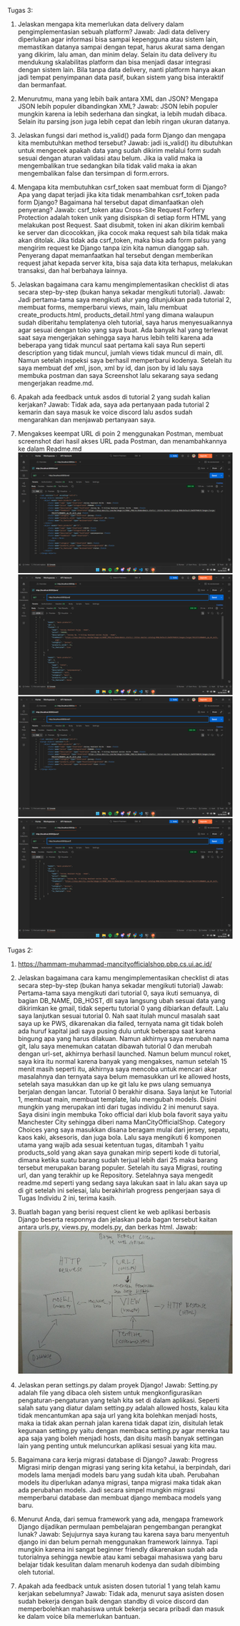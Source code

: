 Tugas 3:
1. Jelaskan mengapa kita memerlukan data delivery dalam pengimplementasian sebuah platform?
Jawab: Jadi data delivery diperlukan agar informasi bisa sampai kepengguna atau sistem lain, memastikan datanya sampai dengan tepat, harus akurat sama dengan yang dikirim, lalu aman, dan minim delay. Selain itu data delivery itu mendukung skalabilitas platform dan bisa menjadi dasar integrasi dengan sistem lain. Bila tanpa data delivery, nanti platform hanya akan jadi tempat penyimpanan data pasif, bukan sistem yang bisa interaktif dan bermanfaat.

2. Menurutmu, mana yang lebih baik antara XML dan JSON? Mengapa JSON lebih populer dibandingkan XML?
Jawab: JSON lebih populer mungkin karena ia lebih sederhana dan singkat, ia lebih mudah dibaca. Selain itu parsing json juga lebih cepat dan lebih ringan ukuran datanya.

3. Jelaskan fungsi dari method is_valid() pada form Django dan mengapa kita membutuhkan method tersebut?
Jawab: jadi is_valid() itu dibutuhkan untuk mengecek apakah data yang sudah dikirim melalui form sudah sesuai dengan aturan validasi atau belum. Jika ia valid maka ia mengembalikan true sedangkan bila tidak valid maka ia akan mengembalikan false dan tersimpan di form.errors.

4. Mengapa kita membutuhkan csrf_token saat membuat form di Django? Apa yang dapat terjadi jika kita tidak menambahkan csrf_token pada form Django? Bagaimana hal tersebut dapat dimanfaatkan oleh penyerang?
Jawab: csrf_token atau Cross-Site Request Forfery Protection adalah token unik yang disispkan di setiap form HTML yang melakukan post Request. Saat disubmit, token ini akan dikirim kembali ke server dan dicocokkan, jika cocok maka request sah bila tidak maka akan ditolak. Jika tidak ada csrf_token, maka bisa ada form palsu yang mengirim request ke Django tanpa izin kita namun dianggap sah. Penyerang dapat memanfaatkan hal tersebut dengan memberikan request jahat kepada server kita, bisa saja data kita terhapus, melakukan transaksi, dan hal berbahaya lainnya.  

5. Jelaskan bagaimana cara kamu mengimplementasikan checklist di atas secara step-by-step (bukan hanya sekadar mengikuti tutorial).
Jawab: Jadi pertama-tama saya mengikuti alur yang ditunjukkan pada tutorial 2, membuat forms, memperbarui views, main, lalu membuat create_products.html, products_detail.html yang dimana walaupun sudah diberitahu templatenya oleh tutorial, saya harus menyesuaikannya agar sesuai dengan toko yang saya buat. Ada banyak hal yang terlewat saat saya mengerjakan sehingga saya harus lebih teliti karena ada beberapa yang tidak muncul saat pertama kali saya Run seperti description yang tidak muncul, jumlah views tidak muncul di main, dll. Namun setelah inspeksi saya berhasil memperbarui kodenya. Setelah itu saya membuat def xml, json, xml by id, dan json by id lalu saya membuka postman dan saya Screenshot lalu sekarang saya sedang mengerjakan readme.md.

6. Apakah ada feedback untuk asdos di tutorial 2 yang sudah kalian kerjakan?
Jawab: Tidak ada, saya ada pertanyaan pada tutorial 2 kemarin dan saya masuk ke voice discord lalu asdos sudah mengarahkan dan menjawab pertanyaan saya.

7. Mengakses keempat URL di poin 2 menggunakan Postman, membuat screenshot dari hasil akses URL pada Postman, dan menambahkannya ke dalam Readme.md
![SS akses URL xml](xml.png) ![SS akses URL json](json.png) ![SS akses URL xml by id](xml_by_id.png) ![SS akses URL json by id](json_by_id.png) 

Tugas 2:
1. https://hammam-muhammad-mancityofficialshop.pbp.cs.ui.ac.id/

2. Jelaskan bagaimana cara kamu mengimplementasikan checklist di atas secara step-by-step (bukan hanya sekadar mengikuti tutorial)
Jawab: Pertama-tama saya mengikuti dari tutorial 0, saya ikuti semuanya, di bagian DB_NAME, DB_HOST, dll saya langsung ubah sesuai data yang dikirimkan ke gmail, tidak sepertu tutorial 0 yang dibiarkan default. Lalu saya lanjutkan sesuai tutorial 0. Nah saat itulah muncul masalah saat saya up ke PWS, dikarenakan dia failed, ternyata nama git tidak boleh ada huruf kapital jadi saya pusing dulu untuk beberapa saat karena bingung apa yang harus dilakuan. Namun akhirnya saya merubah nama git, lalu saya menemukan catatan dibawah tutorial 0 dan merubah dengan url-set, akhirnya berhasil launched. Namun belum muncul roket, saya kira itu normal karena banyak yang mengakses, namun setelah 15 menit masih seperti itu, akhirnya saya mencoba untuk mencari akar masalahnya dan ternyata saya belum memasukkan url ke allowed hosts, setelah saya masukkan dan up ke git lalu ke pws ulang semuanya berjalan dengan lancar. Tutorial 0 berakhir disana. Saya lanjut ke Tutorial 1, membuat main, membuat template, lalu mengubah models. Disini mungkin yang merupakan inti dari tugas individu 2 ini menurut saya. Saya disini ingin membuka Toko official dari klub bola favorit saya yaitu Manchester City sehingga diberi nama ManCityOfficialShop. Category Choices yang saya masukkan disana beragam mulai dari jersey, sepatu, kaos kaki, aksesoris, dan juga bola. Lalu saya mengikuti 6 komponen utama yang wajib ada sesuai ketentuan tugas, ditambah 1 yaitu products_sold yang akan saya gunakan mirip seperti kode di tutorial, dimana ketika suatu barang sudah terjual lebih dari 25 maka barang tersebut merupakan barang populer. Setelah itu saya Migrasi, routing url, dan yang terakhir up ke Repository. Setelahnya saya mengedit readme.md seperti yang sedang saya lakukan saat in lalu akan saya up di git setelah ini selesai, lalu berakhirlah progress pengerjaan saya di Tugas Individu 2 ini, terima kasih.

3. Buatlah bagan yang berisi request client ke web aplikasi berbasis Django beserta responnya dan jelaskan pada bagan tersebut kaitan antara urls.py, views.py, models.py, dan berkas html.
Jawab:
![Jawaban Nomor 2](BaganNomor2.jpg)

4. Jelaskan peran settings.py dalam proyek Django!
Jawab: Setting.py adalah file yang dibaca oleh sistem untuk mengkonfigurasikan pengaturan-pengaturan yang telah kita set di dalam aplikasi. Seperti salah satu yang diatur dalam setting.py adalah allowed hosts, kalau kita tidak mencantumkan apa saja url yang kita bolehkan menjadi hosts, maka ia tidak akan pernah jalan karena tidak dapat izin, disitulah letak kegunaan setting.py yaitu dengan membaca setting.py agar mereka tau apa saja yang boleh menjadi hosts, dan disitu masih banyak settingan lain yang penting untuk meluncurkan aplikasi sesuai yang kita mau.

5. Bagaimana cara kerja migrasi database di Django?
Jawab: Progress Migrasi mirip dengan migrasi yang sering kita ketahui, ia berpindah, dari models lama menjadi models baru yang sudah kita ubah. Perubahan models itu diperlukan adanya migrasi, tanpa migrasi maka tidak akan ada perubahan models. Jadi secara simpel mungkin migrasi memperbarui database dan membuat django membaca models yang baru.

6. Menurut Anda, dari semua framework yang ada, mengapa framework Django dijadikan permulaan pembelajaran pengembangan perangkat lunak?
Jawab: Sejujurnya saya kurang tau karena saya baru menyentuh django ini dan belum pernah menggunakan framework lainnya. Tapi mungkin karena ini sangat beginner friendly dikarenakan sudah ada tutorialnya sehingga newbie atau kami sebagai mahasiswa yang baru belajar tidak kesulitan dalam menaruh kodenya dan sudah dibimbing oleh tutorial.

7. Apakah ada feedback untuk asisten dosen tutorial 1 yang telah kamu kerjakan sebelumnya?
Jawab: Tidak ada, menurut saya asisten dosen sudah bekerja dengan baik dengan standby di voice discord dan memperbolehkan mahasiswa untuk bekerja secara pribadi dan masuk ke dalam voice bila memerlukan bantuan.